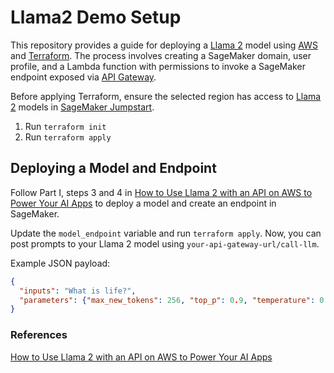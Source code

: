 # Llama2 Demo Setup

This repository provides a guide for deploying a [Llama 2](https://ai.meta.com/llama/) model using [AWS](https://aws.amazon.com/what-is-aws/) and [Terraform](https://developer.hashicorp.com/terraform/intro). The process involves creating a SageMaker domain, user profile, and a Lambda function with permissions to invoke a SageMaker endpoint exposed via [API Gateway](https://docs.aws.amazon.com/apigateway/latest/developerguide/welcome.html).

Before applying Terraform, ensure the selected region has access to [Llama 2](https://ai.meta.com/llama/) models in [SageMaker Jumpstart](https://aws.amazon.com/blogs/machine-learning/llama-2-foundation-models-from-meta-are-now-available-in-amazon-sagemaker-jumpstart/).

1. Run `terraform init`
2. Run `terraform apply`

## Deploying a Model and Endpoint

Follow Part I, steps 3 and 4 in [How to Use Llama 2 with an API on AWS to Power Your AI Apps](https://ai.plainenglish.io/how-to-use-llama-2-with-an-api-on-aws-to-power-your-ai-apps-3e5f93314b54) to deploy a model and create an endpoint in SageMaker.

Update the `model_endpoint` variable and run `terraform apply`. Now, you can post prompts to your Llama 2 model using `your-api-gateway-url/call-llm`.

Example JSON payload:

```json
{
  "inputs": "What is life?",
  "parameters": {"max_new_tokens": 256, "top_p": 0.9, "temperature": 0.6}
}
```

### References

[How to Use Llama 2 with an API on AWS to Power Your AI Apps](https://ai.plainenglish.io/how-to-use-llama-2-with-an-api-on-aws-to-power-your-ai-apps-3e5f93314b54)